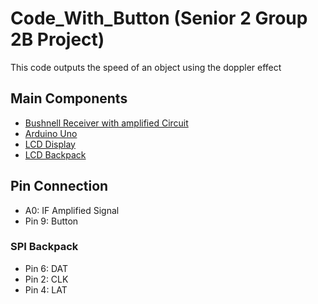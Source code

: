 # Code_With_Button (Senior 2 Group 2B Project)

This code outputs the speed of an object using the doppler effect

## Main Components
* [Bushnell Receiver with amplified Circuit](http://bushnell.com/spectator/outdoor-technology/velocity-speed-gun)
* [Arduino Uno](https://www.arduino.cc/en/main/arduinoBoardUno)
* [LCD Display](https://www.adafruit.com/product/181)
* [LCD Backpack](https://www.adafruit.com/product/292)


## Pin Connection
* A0: IF Amplified Signal
* Pin 9:  Button

### SPI Backpack
* Pin 6: DAT
* Pin 2: CLK
* Pin 4: LAT
